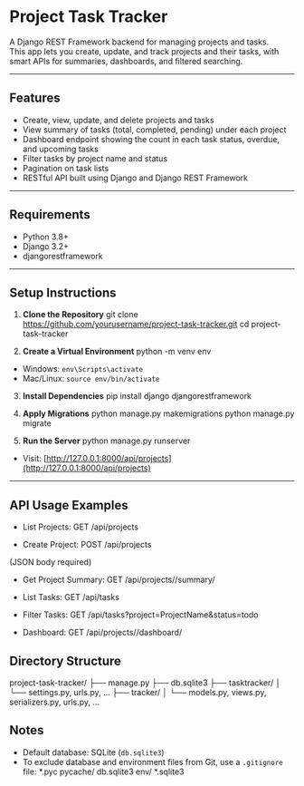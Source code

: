 
# Project Task Tracker

A Django REST Framework backend for managing projects and tasks.  
This app lets you create, update, and track projects and their tasks, with smart APIs for summaries, dashboards, and filtered searching.

---

## Features

- Create, view, update, and delete projects and tasks
- View summary of tasks (total, completed, pending) under each project
- Dashboard endpoint showing the count in each task status, overdue, and upcoming tasks
- Filter tasks by project name and status
- Pagination on task lists
- RESTful API built using Django and Django REST Framework

---

## Requirements

- Python 3.8+
- Django 3.2+
- djangorestframework

---

## Setup Instructions

1. **Clone the Repository**
git clone https://github.com/yourusername/project-task-tracker.git
cd project-task-tracker

2. **Create a Virtual Environment**
python -m venv env
- Windows: `env\Scripts\activate`
- Mac/Linux: `source env/bin/activate`

3. **Install Dependencies**
pip install django djangorestframework

4. **Apply Migrations**
python manage.py makemigrations
python manage.py migrate

5. **Run the Server**
python manage.py runserver

- Visit: [http://127.0.0.1:8000/api/projects](http://127.0.0.1:8000/api/projects)

---

## API Usage Examples

- List Projects:
GET /api/projects

- Create Project:
POST /api/projects

(JSON body required)

- Get Project Summary:
GET /api/projects/<id>/summary/

- List Tasks:
GET /api/tasks

- Filter Tasks:
GET /api/tasks?project=ProjectName&status=todo

- Dashboard:
GET /api/projects/<id>/dashboard/

## Directory Structure

project-task-tracker/
├── manage.py
├── db.sqlite3
├── tasktracker/
│ └── settings.py, urls.py, ...
├── tracker/
│ └── models.py, views.py, serializers.py, urls.py, ...

## Notes

- Default database: SQLite (`db.sqlite3`)
- To exclude database and environment files from Git, use a `.gitignore` file:
*.pyc
pycache/
db.sqlite3
env/
*.sqlite3

